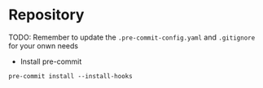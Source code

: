 # Repository

TODO: Remember to update the `.pre-commit-config.yaml` and `.gitignore` for your onwn needs

* Install pre-commit

```shell
pre-commit install --install-hooks
```

